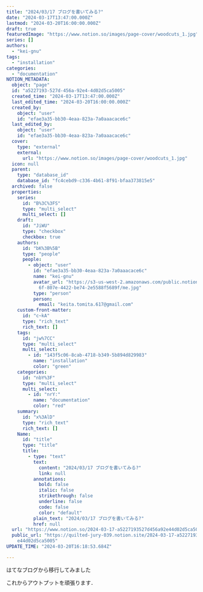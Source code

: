 ```yaml
---
title: "2024/03/17 ブログを書いてみる?"
date: "2024-03-17T13:47:00.000Z"
lastmod: "2024-03-20T16:00:00.000Z"
draft: true
featuredImage: "https://www.notion.so/images/page-cover/woodcuts_1.jpg"
series: []
authors:
  - "kei-gnu"
tags:
  - "installation"
categories:
  - "documentation"
NOTION_METADATA:
  object: "page"
  id: "a5227193-527d-456a-92e4-4d02d5ca5005"
  created_time: "2024-03-17T13:47:00.000Z"
  last_edited_time: "2024-03-20T16:00:00.000Z"
  created_by:
    object: "user"
    id: "efae3a35-bb30-4eaa-823a-7a0aaacace6c"
  last_edited_by:
    object: "user"
    id: "efae3a35-bb30-4eaa-823a-7a0aaacace6c"
  cover:
    type: "external"
    external:
      url: "https://www.notion.so/images/page-cover/woodcuts_1.jpg"
  icon: null
  parent:
    type: "database_id"
    database_id: "fc4cebd9-c336-4b61-8f91-bfaa373815e5"
  archived: false
  properties:
    series:
      id: "B%3C%3FS"
      type: "multi_select"
      multi_select: []
    draft:
      id: "JiWU"
      type: "checkbox"
      checkbox: true
    authors:
      id: "bK%3B%5B"
      type: "people"
      people:
        - object: "user"
          id: "efae3a35-bb30-4eaa-823a-7a0aaacace6c"
          name: "kei-gnu"
          avatar_url: "https://s3-us-west-2.amazonaws.com/public.notion-static.com/64d4ef\
            6f-807e-4422-be74-2e5588f5689f/me.jpg"
          type: "person"
          person:
            email: "keita.tomita.617@gmail.com"
    custom-front-matter:
      id: "c~kA"
      type: "rich_text"
      rich_text: []
    tags:
      id: "jw%7CC"
      type: "multi_select"
      multi_select:
        - id: "143f5c06-8cab-4718-b349-5b894d829983"
          name: "installation"
          color: "green"
    categories:
      id: "nbY%3F"
      type: "multi_select"
      multi_select:
        - id: "nrY:"
          name: "documentation"
          color: "red"
    summary:
      id: "x%3AlD"
      type: "rich_text"
      rich_text: []
    Name:
      id: "title"
      type: "title"
      title:
        - type: "text"
          text:
            content: "2024/03/17 ブログを書いてみる?"
            link: null
          annotations:
            bold: false
            italic: false
            strikethrough: false
            underline: false
            code: false
            color: "default"
          plain_text: "2024/03/17 ブログを書いてみる?"
          href: null
  url: "https://www.notion.so/2024-03-17-a5227193527d456a92e44d02d5ca5005"
  public_url: "https://quilted-jury-039.notion.site/2024-03-17-a5227193527d456a92\
    e44d02d5ca5005"
UPDATE_TIME: "2024-03-20T16:18:53.684Z"

---
```

<link rel="stylesheet" href="https://cdn.jsdelivr.net/npm/katex@0.16.2/dist/katex.min.css" integrity="sha384-bYdxxUwYipFNohQlHt0bjN/LCpueqWz13HufFEV1SUatKs1cm4L6fFgCi1jT643X" crossorigin="anonymous">


はてなブログから移行してみました


これからアウトプットを頑張ります．

